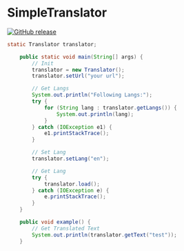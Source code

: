 # SimpleTranslator
[![GitHub release](https://img.shields.io/github/release/xRealNeon/SimpleTranslator.svg)](https://GitHub.com/xRealNeon/SimpleTranslator/releases/)

```Java
static Translator translator;

	public static void main(String[] args) {
		// Init
		translator = new Translator();
		translator.setUrl("your url");

		// Get Langs
		System.out.println("Following Langs:");
		try {
			for (String lang : translator.getLangs()) {
				System.out.println(lang);
			}
		} catch (IOException e1) {
			e1.printStackTrace();
		}

		// Set Lang
		translator.setLang("en");

		// Get Lang
		try {
			translator.load();
		} catch (IOException e) {
			e.printStackTrace();
		}
	}

	public void example() {
		// Get Translated Text
		System.out.println(translator.getText("test"));
	}
```
